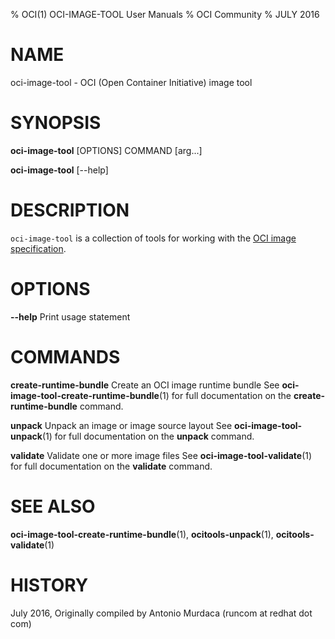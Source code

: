 % OCI(1) OCI-IMAGE-TOOL User Manuals
% OCI Community
% JULY 2016
# NAME
oci-image-tool \- OCI (Open Container Initiative) image tool

# SYNOPSIS
**oci-image-tool** [OPTIONS] COMMAND [arg...]

**oci-image-tool** [--help]

# DESCRIPTION
`oci-image-tool` is a collection of tools for working with the [OCI image specification](https://github.com/opencontainers/image-spec).


# OPTIONS
**--help**
  Print usage statement

# COMMANDS
**create-runtime-bundle**
  Create an OCI image runtime bundle
  See **oci-image-tool-create-runtime-bundle**(1) for full documentation on the **create-runtime-bundle** command.

**unpack**
  Unpack an image or image source layout
  See **oci-image-tool-unpack**(1) for full documentation on the **unpack** command.

**validate**
  Validate one or more image files
  See **oci-image-tool-validate**(1) for full documentation on the **validate** command.

# SEE ALSO
**oci-image-tool-create-runtime-bundle**(1), **ocitools-unpack**(1), **ocitools-validate**(1)

# HISTORY
July 2016, Originally compiled by Antonio Murdaca (runcom at redhat dot com)
